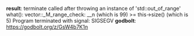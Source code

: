 **result**:
terminate called after throwing an instance of 'std::out_of_range'
  what():  vector::_M_range_check: __n (which is 99) >= this->size() (which is 5)
Program terminated with signal: SIGSEGV
**godbolt**: https://godbolt.org/z/GsW4b7K1n